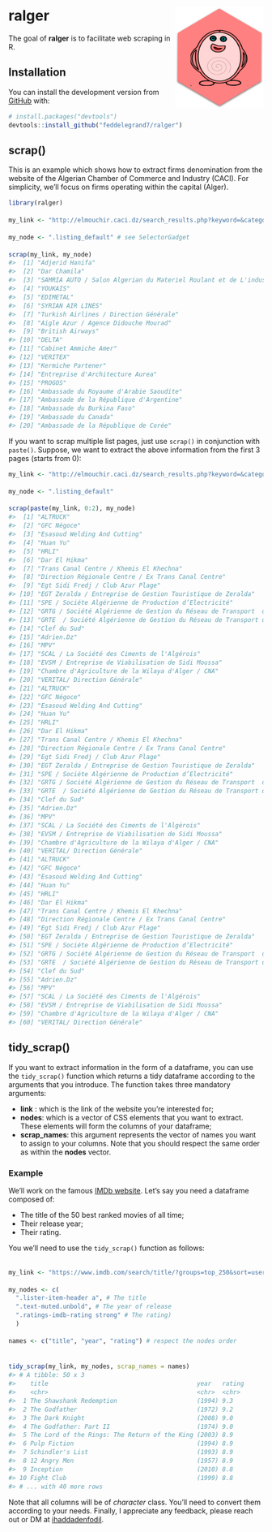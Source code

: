 
<!-- README.md is generated from README.Rmd. Please edit that file -->

# ralger <a><img src='man/figures/hex.png' align="right" height="200" /></a>

<!-- badges: start -->

<!-- badges: end -->

The goal of **ralger** is to facilitate web scraping in R.

## Installation

You can install the development version from
[GitHub](https://github.com/) with:

``` r
# install.packages("devtools")
devtools::install_github("feddelegrand7/ralger")
```

## scrap()

This is an example which shows how to extract firms denomination from
the website of the Algerian Chamber of Commerce and Industry (CACI). For
simplicity, we’ll focus on firms operating within the capital (Alger).

``` r
library(ralger)

my_link <- "http://elmouchir.caci.dz/search_results.php?keyword=&category=&location=Alger&submit=Trouver"

my_node <- ".listing_default" # see SelectorGadget

scrap(my_link, my_node)
#>  [1] "Adjerid Hanifa"                                                               
#>  [2] "Dar Chamila"                                                                  
#>  [3] "SAMRIA AUTO / Salon Algerian du Materiel Roulant et de L'industrie Automobile"
#>  [4] "YOUKAIS"                                                                      
#>  [5] "EDIMETAL"                                                                     
#>  [6] "SYRIAN AIR LINES"                                                             
#>  [7] "Turkish Airlines / Direction Générale"                                        
#>  [8] "Aigle Azur / Agence Didouche Mourad"                                          
#>  [9] "British Airways"                                                              
#> [10] "DELTA"                                                                        
#> [11] "Cabinet Ammiche Amer"                                                         
#> [12] "VERITEX"                                                                      
#> [13] "Kermiche Partener"                                                            
#> [14] "Entreprise d'Architecture Aurea"                                              
#> [15] "PROGOS"                                                                       
#> [16] "Ambassade du Royaume d'Arabie Saoudite"                                       
#> [17] "Ambassade de la République d'Argentine"                                       
#> [18] "Ambassade du Burkina Faso"                                                    
#> [19] "Ambassade du Canada"                                                          
#> [20] "Ambassade de la République de Corée"
```

If you want to scrap multiple list pages, just use `scrap()` in
conjunction with `paste()`. Suppose, we want to extract the above
information from the first 3 pages (starts from 0):

``` r
my_link <- "http://elmouchir.caci.dz/search_results.php?keyword=&category=&location=Alger&submit=Trouver&page=" 

my_node <- ".listing_default"

scrap(paste(my_link, 0:2), my_node)
#>  [1] "ALTRUCK"                                                                    
#>  [2] "GFC Négoce"                                                                 
#>  [3] "Esasoud Welding And Cutting"                                                
#>  [4] "Huan Yu"                                                                    
#>  [5] "HRLI"                                                                       
#>  [6] "Dar El Hikma"                                                               
#>  [7] "Trans Canal Centre / Khemis El Khechna"                                     
#>  [8] "Direction Régionale Centre / Ex Trans Canal Centre"                         
#>  [9] "Egt Sidi Fredj / Club Azur Plage"                                           
#> [10] "EGT Zeralda / Entreprise de Gestion Touristique de Zeralda"                 
#> [11] "SPE / Sociéte Algérienne de Production d’Electricité"                       
#> [12] "GRTG / Société Algérienne de Gestion du Réseau de Transport  de Gaz"        
#> [13] "GRTE  / Société Algérienne de Gestion du Réseau de Transport de Electricité"
#> [14] "Clef du Sud"                                                                
#> [15] "Adrien.Dz"                                                                  
#> [16] "MPV"                                                                        
#> [17] "SCAL / La Société des Ciments de l'Algérois"                                
#> [18] "EVSM / Entreprise de Viabilisation de Sidi Moussa"                          
#> [19] "Chambre d'Agriculture de la Wilaya d'Alger / CNA"                           
#> [20] "VERITAL/ Direction Générale"                                                
#> [21] "ALTRUCK"                                                                    
#> [22] "GFC Négoce"                                                                 
#> [23] "Esasoud Welding And Cutting"                                                
#> [24] "Huan Yu"                                                                    
#> [25] "HRLI"                                                                       
#> [26] "Dar El Hikma"                                                               
#> [27] "Trans Canal Centre / Khemis El Khechna"                                     
#> [28] "Direction Régionale Centre / Ex Trans Canal Centre"                         
#> [29] "Egt Sidi Fredj / Club Azur Plage"                                           
#> [30] "EGT Zeralda / Entreprise de Gestion Touristique de Zeralda"                 
#> [31] "SPE / Sociéte Algérienne de Production d’Electricité"                       
#> [32] "GRTG / Société Algérienne de Gestion du Réseau de Transport  de Gaz"        
#> [33] "GRTE  / Société Algérienne de Gestion du Réseau de Transport de Electricité"
#> [34] "Clef du Sud"                                                                
#> [35] "Adrien.Dz"                                                                  
#> [36] "MPV"                                                                        
#> [37] "SCAL / La Société des Ciments de l'Algérois"                                
#> [38] "EVSM / Entreprise de Viabilisation de Sidi Moussa"                          
#> [39] "Chambre d'Agriculture de la Wilaya d'Alger / CNA"                           
#> [40] "VERITAL/ Direction Générale"                                                
#> [41] "ALTRUCK"                                                                    
#> [42] "GFC Négoce"                                                                 
#> [43] "Esasoud Welding And Cutting"                                                
#> [44] "Huan Yu"                                                                    
#> [45] "HRLI"                                                                       
#> [46] "Dar El Hikma"                                                               
#> [47] "Trans Canal Centre / Khemis El Khechna"                                     
#> [48] "Direction Régionale Centre / Ex Trans Canal Centre"                         
#> [49] "Egt Sidi Fredj / Club Azur Plage"                                           
#> [50] "EGT Zeralda / Entreprise de Gestion Touristique de Zeralda"                 
#> [51] "SPE / Sociéte Algérienne de Production d’Electricité"                       
#> [52] "GRTG / Société Algérienne de Gestion du Réseau de Transport  de Gaz"        
#> [53] "GRTE  / Société Algérienne de Gestion du Réseau de Transport de Electricité"
#> [54] "Clef du Sud"                                                                
#> [55] "Adrien.Dz"                                                                  
#> [56] "MPV"                                                                        
#> [57] "SCAL / La Société des Ciments de l'Algérois"                                
#> [58] "EVSM / Entreprise de Viabilisation de Sidi Moussa"                          
#> [59] "Chambre d'Agriculture de la Wilaya d'Alger / CNA"                           
#> [60] "VERITAL/ Direction Générale"
```

## tidy\_scrap()

If you want to extract information in the form of a dataframe, you can
use the `tidy_scrap()` function which returns a tidy dataframe according
to the arguments that you introduce. The function takes three mandatory
arguments:

  - **link** : which is the link of the website you’re interested for;
  - **nodes**: which is a vector of CSS elements that you want to
    extract. These elements will form the columns of your dataframe;
  - **scrap\_names**: this argument represents the vector of names you
    want to assign to your columns. Note that you should respect the
    same order as within the **nodes** vector.

### Example

We’ll work on the famous [IMDb website](https://www.imdb.com/). Let’s
say you need a dataframe composed of:

  - The title of the 50 best ranked movies of all time;
  - Their release year;
  - Their rating.

You we’ll need to use the `tidy_scrap()` function as follows:

``` r

my_link <- "https://www.imdb.com/search/title/?groups=top_250&sort=user_rating"

my_nodes <- c(
  ".lister-item-header a", # The title 
  ".text-muted.unbold", # The year of release 
  ".ratings-imdb-rating strong" # The rating)
  )

names <- c("title", "year", "rating") # respect the nodes order


tidy_scrap(my_link, my_nodes, scrap_names = names)
#> # A tibble: 50 x 3
#>    title                                         year   rating
#>    <chr>                                         <chr>  <chr> 
#>  1 The Shawshank Redemption                      (1994) 9.3   
#>  2 The Godfather                                 (1972) 9.2   
#>  3 The Dark Knight                               (2008) 9.0   
#>  4 The Godfather: Part II                        (1974) 9.0   
#>  5 The Lord of the Rings: The Return of the King (2003) 8.9   
#>  6 Pulp Fiction                                  (1994) 8.9   
#>  7 Schindler's List                              (1993) 8.9   
#>  8 12 Angry Men                                  (1957) 8.9   
#>  9 Inception                                     (2010) 8.8   
#> 10 Fight Club                                    (1999) 8.8   
#> # ... with 40 more rows
```

Note that all columns will be of *character* class. You’ll need to
convert them according to your needs. Finally, I appreciate any
feedback, please reach out or DM at
[ihaddadenfodil](https://twitter.com/IhaddadenFodil).
